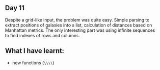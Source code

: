 ## Day 11

Despite a grid-like input, the problem was quite easy. Simple parsing to extract positions of galaxies into a list, calculation of distances based on Manhattan metrics. The only interesting part was using infinite sequences to find indexes of rows and columns.

## What I have learnt:

- new functions (`\\\\`)
